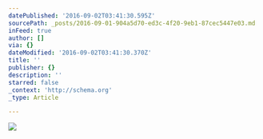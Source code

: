 ```yaml
---
datePublished: '2016-09-02T03:41:30.595Z'
sourcePath: _posts/2016-09-01-904a5d70-ed3c-4f20-9eb1-87cec5447e03.md
inFeed: true
author: []
via: {}
dateModified: '2016-09-02T03:41:30.370Z'
title: ''
publisher: {}
description: ''
starred: false
_context: 'http://schema.org'
_type: Article

---
```

![](https://the-grid-user-content.s3-us-west-2.amazonaws.com/5dd8943e-c40b-4647-8b6c-be0e23d12ff7.jpg)